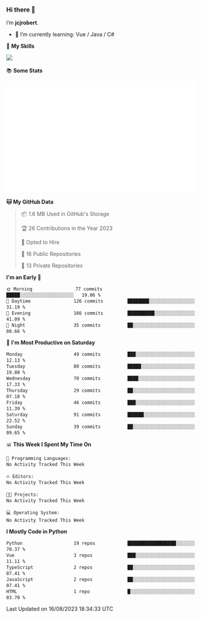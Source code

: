 ### Hi there 👋

I’m **jcjrobert**.

- 🌱 I’m currently learning: Vue / Java / C#

🌟 **My Skills**

![](https://img.shields.io/badge/-Python-3e74a2?style=flat-square&logo=Python&logoColor=fff)

📚 **Some Stats**

![](https://github.com/jcjrobert/github-stats/blob/master/generated/overview.svg)

<!--START_SECTION:waka-->
**🐱 My GitHub Data** 

> 📦 1.6 MB Used in GitHub's Storage 
 > 
> 🏆 26 Contributions in the Year 2023
 > 
> 💼 Opted to Hire
 > 
> 📜 16 Public Repositories 
 > 
> 🔑 13 Private Repositories 
 > 
**I'm an Early 🐤** 

```text
🌞 Morning                77 commits          █████░░░░░░░░░░░░░░░░░░░░   19.06 % 
🌆 Daytime                126 commits         ████████░░░░░░░░░░░░░░░░░   31.19 % 
🌃 Evening                166 commits         ██████████░░░░░░░░░░░░░░░   41.09 % 
🌙 Night                  35 commits          ██░░░░░░░░░░░░░░░░░░░░░░░   08.66 % 
```
📅 **I'm Most Productive on Saturday** 

```text
Monday                   49 commits          ███░░░░░░░░░░░░░░░░░░░░░░   12.13 % 
Tuesday                  80 commits          █████░░░░░░░░░░░░░░░░░░░░   19.80 % 
Wednesday                70 commits          ████░░░░░░░░░░░░░░░░░░░░░   17.33 % 
Thursday                 29 commits          ██░░░░░░░░░░░░░░░░░░░░░░░   07.18 % 
Friday                   46 commits          ███░░░░░░░░░░░░░░░░░░░░░░   11.39 % 
Saturday                 91 commits          ██████░░░░░░░░░░░░░░░░░░░   22.52 % 
Sunday                   39 commits          ██░░░░░░░░░░░░░░░░░░░░░░░   09.65 % 
```


📊 **This Week I Spent My Time On** 

```text
💬 Programming Languages: 
No Activity Tracked This Week

🔥 Editors: 
No Activity Tracked This Week

🐱‍💻 Projects: 
No Activity Tracked This Week

💻 Operating System: 
No Activity Tracked This Week
```

**I Mostly Code in Python** 

```text
Python                   19 repos            ██████████████████░░░░░░░   70.37 % 
Vue                      3 repos             ███░░░░░░░░░░░░░░░░░░░░░░   11.11 % 
TypeScript               2 repos             ██░░░░░░░░░░░░░░░░░░░░░░░   07.41 % 
JavaScript               2 repos             ██░░░░░░░░░░░░░░░░░░░░░░░   07.41 % 
HTML                     1 repo              █░░░░░░░░░░░░░░░░░░░░░░░░   03.70 % 
```




 Last Updated on 16/08/2023 18:34:33 UTC
<!--END_SECTION:waka-->
